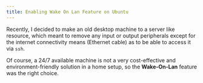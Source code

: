 ```yaml
---
title: Enabling Wake On Lan Feature on Ubuntu
---
```


Recently, I decided to make an old desktop machine to a server like resource, 
which meant to remove any input or output peripherals except for the 
internet connectivity means (Ethernet cable) as to be able to access it via `ssh`.

Of course, a 24/7 available machine is not a very cost-effective and 
environment-friendly solution in a home setup, so the **Wake-On-Lan** feature 
was the right choice.
 

